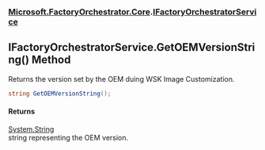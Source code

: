 ### [Microsoft.FactoryOrchestrator.Core](Microsoft_FactoryOrchestrator_Core.md 'Microsoft.FactoryOrchestrator.Core').[IFactoryOrchestratorService](Microsoft_FactoryOrchestrator_Core_IFactoryOrchestratorService.md 'Microsoft.FactoryOrchestrator.Core.IFactoryOrchestratorService')
## IFactoryOrchestratorService.GetOEMVersionString() Method
Returns the version set by the OEM duing WSK Image Customization.  
```csharp
string GetOEMVersionString();
```
#### Returns
[System.String](https://docs.microsoft.com/en-us/dotnet/api/System.String 'System.String')  
string representing the OEM version.
